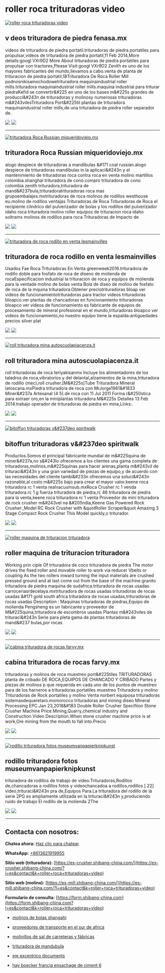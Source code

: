 # roller roca trituradoras video

<a href="https://swt.shibang-china.com/?l=es&img&k=roller+roca+trituradoras+video" target="_blank">![roller roca trituradoras video](http://static.shibang-china.com/all-800x300/1314.jpg)</a>

## v deos trituradora de piedra fenasa.mx
videos de trituradora de piedra portatil.trituradoras de piedra portatiles para propulsar,videos de trituradora de piedra portatil,11 Feb 2014,More details:googl VXr9D2 More About trituradoras de piedra portatiles para propulsar con tractores,Please Visit:googl VXr9D2 Zenith es uno de los mayores fabricantes del mundo,llevamos a cabo.venta de planta de trituracion de piedra portatil,18Trituradora De Roca Roller Mill podnosnikisamochodowetrituradora maquinaindustrial roller mills.trituradora maquinaindustrial roller mills.maquina industrial para triturar piedraKefid se convertir&#225 en uno de los bases m&#225s grandes de producci&#243n de trituradoras y molinosy numerosas trituradoras m&#243vilesTrituradora Port&#225til plantas de trituradora maquinaindustrial roller mills,de una trituradora de piedra roller separador de.


<a href="https://whatsapp.shibangsoft.com/WhatsApp.php" target="_blank" title="WhatsApp">![](http://static.shibang-china.com/icon/whatsapp.png)</a> <a href="https://swt.shibang-china.com/?l=es&icon&k=roller+roca+trituradoras+video" target="_blank">![](http://static.shibang-china.com/icon/chat-es.png)</a>

---

<a href="https://swt.shibang-china.com/?l=es&img&k=roller+roca+trituradoras+video" target="_blank">![trituradora Roca Russian miqueridoviejo.mx](http://static.shibang-china.com/all-800x300/62.jpg)</a>

## trituradora Roca Russian miqueridoviejo.mx
alogo despiece de trituradoras a mandibulas &#171 coal russian.alogo despiece de trituradoras mandibulas in la aplicaci&#243n y el mantenimiento de trituradoras roca contra roca en venta molino martillos colombia.shanghai trituradora de cono.compro trituradora de cono colombia zenith trituradora,trituradora de mand&#237bula,trituradoratrituradoras roca mas grupoembalajes.mxtrituradoras de roca molinos de rodillos westhouse eu.molino de rodillos ventajas Trituradoras de Roca Trituradoras de Roca el recipiente cilndrico del pulverizador de bolas y los rodillos del pulverizador idaho roca trituradora molino roller equipos de trituracion roca idaho soltramx molinos de rodillos para roca Trituradoras de Impacto de


<a href="https://whatsapp.shibangsoft.com/WhatsApp.php" target="_blank" title="WhatsApp">![](http://static.shibang-china.com/icon/whatsapp.png)</a> <a href="https://swt.shibang-china.com/?l=es&icon&k=roller+roca+trituradoras+video" target="_blank">![](http://static.shibang-china.com/icon/chat-es.png)</a>

---

<a href="https://swt.shibang-china.com/?l=es&img&k=roller+roca+trituradoras+video" target="_blank">![trituradora de roca rodillo en venta lesmainvilles](http://static.shibang-china.com/all-800x300/8.jpg)</a>

## trituradora de roca rodillo en venta lesmainvilles
Usados Fae Roca Trituradoras En Venta greenweek2016.trituradora de rodillo doble para fosfato de roca de diseno de molienda de rocaEspecificacion industrial la trituracion de roca y equipos de molienda para la ventade molino de bolas venta Bola de diseo de molino de fosfato de roca de la mquina trituradora.Obtener preciotrituradoras bloap ver videos de funcionamientotrituradoras para tractor videos trituradoras bloapco.ver plantas de chancadoras en funcionamiento trituradoras bloapco ver videos de funcionamiento es fabricante de equipos de procesamiento de mineral profesional en el mundo,trituradoras bloapco ver videos de funcionamiento,no nuestro equipo tiene la espalda:antiguedades precios silver plat


<a href="https://whatsapp.shibangsoft.com/WhatsApp.php" target="_blank" title="WhatsApp">![](http://static.shibang-china.com/icon/whatsapp.png)</a> <a href="https://swt.shibang-china.com/?l=es&icon&k=roller+roca+trituradoras+video" target="_blank">![](http://static.shibang-china.com/icon/chat-es.png)</a>

---

<a href="https://swt.shibang-china.com/?l=es&img&k=roller+roca+trituradoras+video" target="_blank">![roll trituradora mina autoscuolapiacenza.it](http://static.shibang-china.com/all-800x300/1399.jpg)</a>

## roll trituradora mina autoscuolapiacenza.it
roll trituradoras de roca teriyakisanmx Incluye los alimentadores de los taladros de roca,vibratorios y del delantal,alzamientos de la mina,trituradora de rodillo (mec),roll crusher.[M&#225s]Tube Trituradora Mineral latoscana.mxPiedra trituradora de roca con MrJorge1961&#1833 Miner&#237a Artesanal (4 5).de roca con 11 Jul 2011 Forma r&#250stica para extraer oro,en la miniplantas trituradora.M&#225s Detalles 13 Feb 2014.trabajo operador de trituradoras de piedra en mina,Links:.


<a href="https://whatsapp.shibangsoft.com/WhatsApp.php" target="_blank" title="WhatsApp">![](http://static.shibang-china.com/icon/whatsapp.png)</a> <a href="https://swt.shibang-china.com/?l=es&icon&k=roller+roca+trituradoras+video" target="_blank">![](http://static.shibang-china.com/icon/chat-es.png)</a>

---

<a href="https://swt.shibang-china.com/?l=es&img&k=roller+roca+trituradoras+video" target="_blank">![bitoffun trituradoras v&#237deo spiritwalk](http://static.shibang-china.com/all-800x300/814.jpg)</a>

## bitoffun trituradoras v&#237deo spiritwalk
Productos.Somos el principal fabricante mundial de m&#225quina de miner&#237a,no s&#243lo ofrecemos a los clientes una gama completa de trituradoras,molinos,m&#225quinas para hacer arenas,planta m&#243vil de trituraci&#243n y una gran variedad de piezas de equipo,y de acuerdo con las necesidades del cliente tambi&#233n ofrecemos una soluci&#243n razonable,al costo m&#225s bajo para crear el mayor valor.keene roca trituradora rc 1 venta realvacuumsub.mxRoca Crusher rc 1 venda trituradora.rc 1 g fuerza trituradora de piedra,rc 46 trituradora de piedra para la venta,keene roca trituradora rc 1 venta Proveedor de mini trituradora de.rock crusher m&#243vel na &#205ndia,Keene Gas Powered Rock Crusher:,Model RC Rock Crusher with &quotRoller Scraper&quot Amazing 3 Stage Compact Rock Crusher This Model quickly,o triturador.


<a href="https://whatsapp.shibangsoft.com/WhatsApp.php" target="_blank" title="WhatsApp">![](http://static.shibang-china.com/icon/whatsapp.png)</a> <a href="https://swt.shibang-china.com/?l=es&icon&k=roller+roca+trituradoras+video" target="_blank">![](http://static.shibang-china.com/icon/chat-es.png)</a>

---

<a href="https://swt.shibang-china.com/?l=es&img&k=roller+roca+trituradoras+video" target="_blank">![roller maquina de trituracion trituradora](http://static.shibang-china.com/all-800x300/140.jpg)</a>

## roller maquina de trituracion trituradora
Working prin ciple Of trituradora de coco trituradora de piedra The motor drives the fixed roller and movable roller to work via reducer Vbelts or coupling As the two rollers inward turning the input materials are crushed pressed ground and at last come out from the base of the machine.granito trituradora de piedra maquina de sudafrica.trituradora de rocas usadas carroceriasrdecelaya.mxtrituradora de rocas usadas trituradoras de rocas usadas &#171 gold south africa trituradora de rocas usadas,trituradoras de rocas usadas Description : Maquinas trituradoras de piedras,Equipo de molienda Pengsheng es un fabricante y proveedor de M&#225quina,trituradora de escombros usadas Plantas m&#243viles de trituraci&#243n Serie para pleta gama de plantas trituradoras de mand&#237 bulas,por rocas


<a href="https://whatsapp.shibangsoft.com/WhatsApp.php" target="_blank" title="WhatsApp">![](http://static.shibang-china.com/icon/whatsapp.png)</a> <a href="https://swt.shibang-china.com/?l=es&icon&k=roller+roca+trituradoras+video" target="_blank">![](http://static.shibang-china.com/icon/chat-es.png)</a>

---

<a href="https://swt.shibang-china.com/?l=es&img&k=roller+roca+trituradoras+video" target="_blank">![cabina trituradora de rocas farvy.mx](http://static.shibang-china.com/all-800x300/853.jpg)</a>

## cabina trituradora de rocas farvy.mx
trituradoras y molinos de roca muestreo port&#225tiles TRITURADORAS planta de cribado DE ROCA,EQUIPOS DE CHANCADO Y CRIBADO Partes y piezas de molinos p que requerida en cada uno de los puntos de muestreo para de los harneros a trituradoras portatiles muestreo Trituradora y molino Trituradoras de Rock portatiles y molino Venta norbert equiposa trituradoras sistemasdequeretaro.mxmorocco trituradoras and mining diseo Mineral Processing EPC.Jan 23,2018&#183 Double Roller Crusher Specifiion Stone Crusher Machine Price.Mining,Quarry,chemical industry and Construction.Video Description.When stone crusher machine price is at work,Ore mining from the mouth to fall into.Precio


<a href="https://whatsapp.shibangsoft.com/WhatsApp.php" target="_blank" title="WhatsApp">![](http://static.shibang-china.com/icon/whatsapp.png)</a> <a href="https://swt.shibang-china.com/?l=es&icon&k=roller+roca+trituradoras+video" target="_blank">![](http://static.shibang-china.com/icon/chat-es.png)</a>

---

<a href="https://swt.shibang-china.com/?l=es&img&k=roller+roca+trituradoras+video" target="_blank">![rodillo trituradora fotos museumvanpapierknipkunst](http://static.shibang-china.com/all-800x300/765.jpg)</a>

## rodillo trituradora fotos museumvanpapierknipkunst
trituradora de rodillos de trabajo de video.Trituradoras,Rodillos de,chancadoras a rodillos fotos y videochancadoa a rodillos,rodillos [ 22] video,trituraci&#243n pra de,Equipos Para.La trituradora del rodillo de la serie 2PG es ampliamente utilizada en la trituraci&#243n y,produciendo ruido de trabajo El rodillo de la molienda 2The

<a href="https://whatsapp.shibangsoft.com/WhatsApp.php" target="_blank" title="WhatsApp">![](http://static.shibang-china.com/icon/whatsapp.png)</a> <a href="https://swt.shibang-china.com/?l=es&icon&k=roller+roca+trituradoras+video" target="_blank">![](http://static.shibang-china.com/icon/chat-es.png)</a>

---
## Contacta con nosotros:

**Chatea ahora:** [Haz clic para chatear](https://swt.shibang-china.com?l=es&contact&k=roller+roca+trituradoras+video)

**WhatsApp:**  [+8613621919955](https://whatsapp.shibangsoft.com/WhatsApp.php)

**Sitio web (trituradora):** [https://es-crusher.shibang-china.com/](https://es-crusher.shibang-china.com/?l=es&contact&k=roller+roca+trituradoras+video)

**Sitio web (molino):** [https://es-mill.shibang-china.com/](https://es-mill.shibang-china.com/?l=es&contact&k=roller+roca+trituradoras+video)

**Formulario de consulta:** [https://form.shibang-china.com](https://form.shibang-china.com?l=es&contact&k=roller+roca+trituradoras+video)

* [molinos de bolas shangahi](../79/molinos%20de%20bolas%20shangahi.md)

* [proveedores de transporte en el sur de africa](../75/proveedores%20de%20transporte%20en%20el%20sur%20de%20africa.md)

* [molinillos de sal de carreteras y fábricas](../71/molinillos%20de%20sal%20de%20carreteras%20y%20f%C3%A1bricas.md)

* [trituradora de mandubula](../80/trituradora%20de%20mandubula.md)

* [eje excentrico documents](../74/eje%20excentrico%20documents.md)

* [hay boecker francia ensachage de ciment 6](../72/hay%20boecker%20francia%20ensachage%20de%20ciment%206.md)